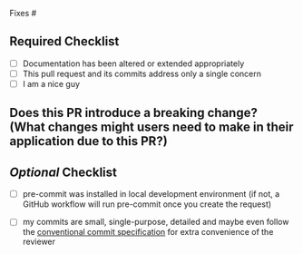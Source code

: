 Fixes #

<!-- Insert Description here, if any. -->

## **Required Checklist**

- [ ] Documentation has been altered or extended appropriately
- [ ] This pull request and its commits address only a single concern
- [ ] I am a nice guy <!-- the 'too long; did not read;' of the CODE_OF_CONDUCT.md -->

## Does this PR introduce a breaking change? (What changes might users need to make in their application due to this PR?)

## _Optional_ Checklist

- [ ] pre-commit was installed in local development environment (if not, a GitHub workflow will run pre-commit once you create the request)

- [ ] my commits are small, single-purpose, detailed and maybe even follow the [conventional commit specification](https://github.com/JonasPammer/JonasPammer/blob/master/demystifying/conventional_commits.adoc) for extra convenience of the reviewer
